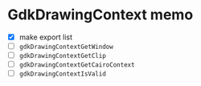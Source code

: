 GdkDrawingContext memo
======================

* [x] make export list
* [ ] `gdkDrawingContextGetWindow`
* [ ] `gdkDrawingContextGetClip`
* [ ] `gdkDrawingContextGetCairoContext`
* [ ] `gdkDrawingContextIsValid`
